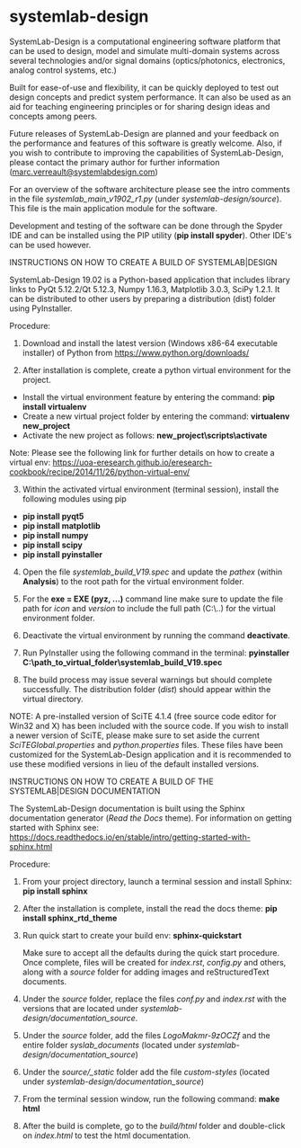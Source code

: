 # systemlab-design

SystemLab-Design is a computational engineering software platform that can be used
to design, model and simulate multi-domain systems across several technologies 
and/or signal domains (optics/photonics, electronics, analog control systems, etc.)

Built for ease-of-use and flexibility, it can be quickly deployed to test out
design concepts and predict system performance. It can also be used as an
aid for teaching engineering principles or for sharing design ideas and concepts
among peers.

Future releases of SystemLab-Design are planned and your feedback on the performance
and features of this software is greatly welcome. Also, if you wish to contribute to
improving the capabilities of SystemLab-Design, please contact the primary
author for further information (marc.verreault@systemlabdesign.com)

For an overview of the software architecture please see the intro comments in the file 
*systemlab_main_v1902_r1.py* (under *systemlab-design/source*). This file is the main 
application module for the software.

Development and testing of the software can be done through the Spyder IDE and can be installed 
using the PIP utility (**pip install spyder**). Other IDE's can be used however.

INSTRUCTIONS ON HOW TO CREATE A BUILD OF SYSTEMLAB|DESIGN

SystemLab-Design 19.02 is a Python-based application that includes library links to PyQt 5.12.2/Qt 5.12.3, 
Numpy 1.16.3, Matplotlib 3.0.3, SciPy 1.2.1. It can be distributed to other users by preparing a 
distribution (dist) folder using PyInstaller.

Procedure:

1) Download and install the latest version (Windows x86-64 executable installer) of Python
from https://www.python.org/downloads/

2) After installation is complete, create a python virtual environment for the project. 

- Install the virtual environment feature by entering the command: **pip install virtualenv**
- Create a new virtual project folder by entering the command: **virtualenv new_project**
- Activate the new project as follows: **new_project\scripts\activate**

Note: Please see the following link for further details on how to create a virtual env: https://uoa-eresearch.github.io/eresearch-cookbook/recipe/2014/11/26/python-virtual-env/

3) Within the activated virtual environment (terminal session), install the following modules using pip

- **pip install pyqt5**
- **pip install matplotlib**
- **pip install numpy**
- **pip install scipy**
- **pip install pyinstaller**
    
4) Open the file *systemlab_build_V19.spec* and update the *pathex* (within **Analysis**) to the root 
path for the virtual environment folder. 

5) For the **exe = EXE (pyz, ...)** command line make sure to update the file path for *icon* and *version* to
include the full path (C:\\..) for the virtual environment folder.

6) Deactivate the virtual environment by running the command **deactivate**.

7) Run PyInstaller using the following command in the terminal: **pyinstaller C:\path_to_virtual_folder\systemlab_build_V19.spec**

8) The build process may issue several warnings but should complete successfully. The distribution folder (*dist*) 
should appear within the virtual directory.

NOTE: A pre-installed version of SciTE 4.1.4 (free source code editor for Win32 and X) has been included with the 
source code. If you wish to install a newer version of SciTE, please make sure to set aside the current *SciTEGlobal.properties*
and *python.properties* files. These files have been customized for the SystemLab-Design application and it is recommended 
to use these modified versions in lieu of the default installed versions.


INSTRUCTIONS ON HOW TO CREATE A BUILD OF THE SYSTEMLAB|DESIGN DOCUMENTATION

The SystemLab-Design documentation is built using the Sphinx documentation generator (*Read the Docs* theme).
For information on getting started with Sphinx see: https://docs.readthedocs.io/en/stable/intro/getting-started-with-sphinx.html

Procedure:

1) From your project directory, launch a terminal session and install Sphinx: **pip install sphinx**

2) After the installation is complete, install the read the docs theme: **pip install sphinx_rtd_theme**

3) Run quick start to create your build env: **sphinx-quickstart**

   Make sure to accept all the defaults during the quick start procedure. Once complete, files will be created for *index.rst*,
   *config.py* and others, along with a *source* folder for adding images and reStructuredText documents.
   
4) Under the *source* folder, replace the files *conf.py* and *index.rst* with the versions that are located under 
   *systemlab-design/documentation_source*.
   
5) Under the *source* folder, add the files *LogoMakmr-9zOCZf* and the entire folder *syslab_documents* (located 
   under *systemlab-design/documentation_source*)

6) Under the *source/_static* folder add the file *custom-styles* (located under *systemlab-design/documentation_source*)

7) From the terminal session window, run the following command: **make html**

8) After the build is complete, go to the *build/html* folder and double-click on *index.html* to test the html 
   documentation.


